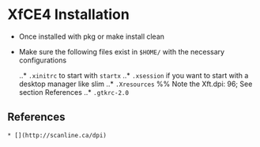 # XfCE4 Installation

  * Once installed with pkg or make install clean

  * Make sure the following files exist in `$HOME/` with the necessary configurations

    ..* `.xinitrc`  to start with `startx`
    ..* `.xsession` if you want to start with a desktop manager like slim
    ..* `.Xresources` %% Note the Xft.dpi: 96; See section References
    ..* `.gtkrc-2.0`

## References
    * [](http://scanline.ca/dpi)
